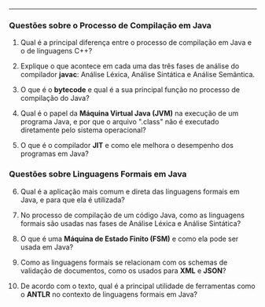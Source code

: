 ---

### Questões sobre o Processo de Compilação em Java

1. Qual é a principal diferença entre o processo de compilação em Java e o de linguagens C++?

2. Explique o que acontece em cada uma das três fases de análise do compilador **javac**: Análise Léxica, Análise Sintática e Análise Semântica.
   
3. O que é o **bytecode** e qual é a sua principal função no processo de compilação do Java?

4. Qual é o papel da **Máquina Virtual Java (JVM)** na execução de um programa Java, e por que o arquivo ".class" não é executado diretamente pelo sistema operacional?

5. O que é o compilador **JIT** e como ele melhora o desempenho dos programas em Java?

### Questões sobre Linguagens Formais em Java

6. Qual é a aplicação mais comum e direta das linguagens formais em Java, e para que ela é utilizada?

7. No processo de compilação de um código Java, como as linguagens formais são usadas nas fases de Análise Léxica e Análise Sintática?

8. O que é uma **Máquina de Estado Finito (FSM)** e como ela pode ser usada em Java?

9. Como as linguagens formais se relacionam com os schemas de validação de documentos, como os usados para **XML** e **JSON**?

10. De acordo com o texto, qual é a principal utilidade de ferramentas como o **ANTLR** no contexto de linguagens formais em Java?
